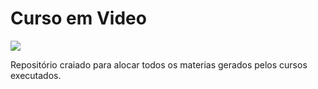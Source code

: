 # Curso em Video

![](./curso_em_video.jpg)

 Repositório craiado para alocar todos os materias gerados pelos cursos executados.
